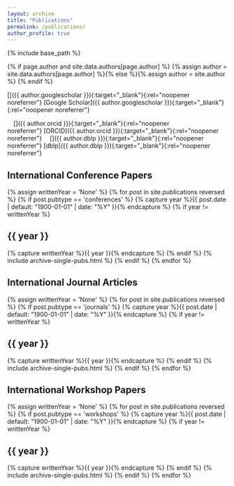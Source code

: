 ```yaml
---
layout: archive
title: "Publications"
permalink: /publications/
author_profile: true
---
```

{% include base_path %}


{% if page.author and site.data.authors[page.author] %}
  {% assign author = site.data.authors[page.author] %}{% else %}{% assign author = site.author %}
{% endif %}

<link rel="stylesheet" href="https://cdn.jsdelivr.net/gh/jpswalsh/academicons@1/css/academicons.min.css">

[<i class="ai ai-google-scholar ai-1x fa-align-center"></i>]({{ author.googlescholar }}){:target="_blank"}{:rel="noopener noreferrer"}&nbsp;[Google Scholar]({{ author.googlescholar }}){:target="_blank"}{:rel="noopener noreferrer"}
<!-- &emsp;[<i class="ai ai-researchgate ai-1x"></i>]({{ author.researchgate }}){:target="_blank"}{:rel="noopener noreferrer"}&nbsp; [ResearchGate]({{ author.researchgate }}){:target="_blank"}{:rel="noopener noreferrer"} -->
&emsp;[<i class="ai ai-orcid ai-1x"></i>]({{ author.orcid }}){:target="_blank"}{:rel="noopener noreferrer"}&nbsp;[ORCID]({{ author.orcid }}){:target="_blank"}{:rel="noopener noreferrer"}
&emsp;[<i class="ai ai-dblp ai-1x"></i>]({{ author.dblp }}){:target="_blank"}{:rel="noopener noreferrer"}&nbsp;[dblp]({{ author.dblp }}){:target="_blank"}{:rel="noopener noreferrer"}
<!-- &emsp;[<i class="ai ai-scopus ai-1x"></i>]({{ author.scopus }}){:target="_blank"}{:rel="noopener noreferrer"}&nbsp;[Scopus]({{ author.scopus }}){:target="_blank"}{:rel="noopener noreferrer"} -->
<!-- &emsp;[<i class="ai ai-semantic-scholar ai-1x"></i>]({{ author.semantic-scholar }}){:target="_blank"}{:rel="noopener noreferrer"}&nbsp;[Semantic Scholar]({{ author.semantic-scholar }}){:target="_blank"}{:rel="noopener noreferrer"} -->
<!-- &emsp;[<i class="ai ai-publons ai-1x"></i>]({{ author.publons }}){:target="_blank"}{:rel="noopener noreferrer"}&nbsp;[Publons]({{ author.publons }}){:target="_blank"}{:rel="noopener noreferrer"} -->


<!-- <h2>Book Chapters</h2>
{% assign writtenYear = 'None' %}
{% for post in site.publications reversed %}
{% if post.pubtype == 'book' %}
{% capture year %}{{ post.date | default: "1900-01-01" | date: "%Y" }}{% endcapture %}
{% if year != writtenYear %}
<h2 id="{{ year | slugify }}" class="archive__subtitle">{{ year }}</h2>
{% capture writtenYear %}{{ year }}{% endcapture %}
{% endif %}
{% include archive-single-pubs.html %}
{% endif %}
{% endfor %} -->

<h2>International Conference Papers</h2>
{% assign writtenYear = 'None' %}
{% for post in site.publications reversed %}
{% if post.pubtype == 'conferences' %}
{% capture year %}{{ post.date | default: "1900-01-01" | date: "%Y" }}{% endcapture %}
{% if year != writtenYear %}
<h2 id="{{ year | slugify }}" class="archive__subtitle">{{ year }}</h2>
{% capture writtenYear %}{{ year }}{% endcapture %}
{% endif %}
{% include archive-single-pubs.html %}
{% endif %}
{% endfor %}

<h2>International Journal Articles</h2>
{% assign writtenYear = 'None' %}
{% for post in site.publications reversed %}
{% if post.pubtype == 'journals' %}
{% capture year %}{{ post.date | default: "1900-01-01" | date: "%Y" }}{% endcapture %}
{% if year != writtenYear %}
<h2 id="{{ year | slugify }}" class="archive__subtitle">{{ year }}</h2>
{% capture writtenYear %}{{ year }}{% endcapture %}
{% endif %}
{% include archive-single-pubs.html %}
{% endif %}
{% endfor %}


<h2>International Workshop Papers</h2>
{% assign writtenYear = 'None' %}
{% for post in site.publications reversed %}
{% if post.pubtype == 'workshops' %}
{% capture year %}{{ post.date | default: "1900-01-01" | date: "%Y" }}{% endcapture %}
{% if year != writtenYear %}
<h2 id="{{ year | slugify }}" class="archive__subtitle">{{ year }}</h2>
{% capture writtenYear %}{{ year }}{% endcapture %}
{% endif %}
{% include archive-single-pubs.html %}
{% endif %}
{% endfor %}

<!-- <h2>International Conference Abstracts</h2>
{% assign writtenYear = 'None' %}
{% for post in site.publications reversed %}
{% if post.pubtype == 'abstract' %}
{% capture year %}{{ post.date | default: "1900-01-01" | date: "%Y" }}{% endcapture %}
{% if year != writtenYear %}
<h2 id="{{ year | slugify }}" class="archive__subtitle">{{ year }}</h2>
{% capture writtenYear %}{{ year }}{% endcapture %}
{% endif %}
{% include archive-single-pubs.html %}
{% endif %}
{% endfor %}

<h2>Theses</h2>
{% assign writtenYear = 'None' %}
{% for post in site.publications reversed %}
{% if post.pubtype == 'thesis' %}
{% capture year %}{{ post.date | default: "1900-01-01" | date: "%Y" }}{% endcapture %}
{% if year != writtenYear %}
<h2 id="{{ year | slugify }}" class="archive__subtitle">{{ year }}</h2>
{% capture writtenYear %}{{ year }}{% endcapture %}
{% endif %}
{% include archive-single-pubs.html %}
{% endif %}
{% endfor %} -->
